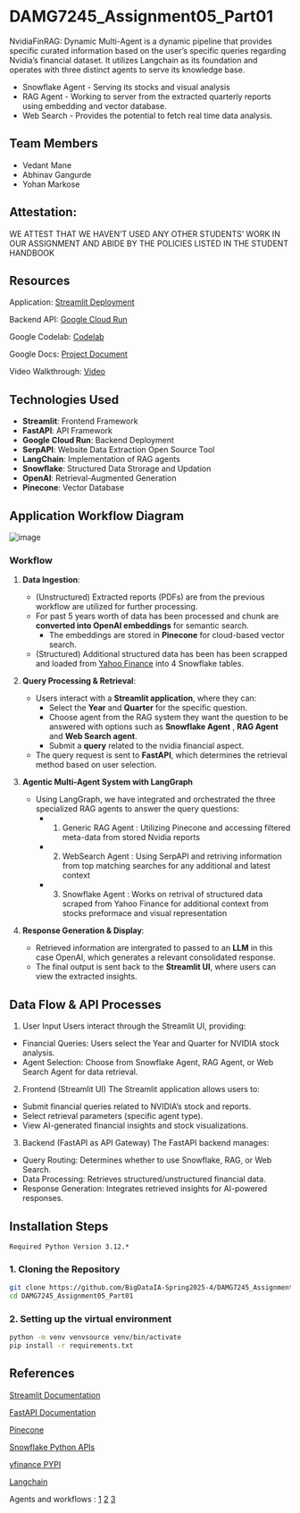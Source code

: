 # DAMG7245_Assignment05_Part01

NvidiaFinRAG: Dynamic Multi-Agent is a dynamic pipeline that provides specific curated information based on the user’s specific queries regarding Nvidia’s financial dataset. It utilizes Langchain as its foundation and operates with three distinct agents to serve its knowledge base.
- Snowflake Agent - Serving its stocks and visual analysis 
- RAG Agent - Working to server from the extracted quarterly reports using embedding and vector database.
- Web Search - Provides the potential to fetch real time data analysis.

## Team Members

- Vedant Mane
- Abhinav Gangurde
- Yohan Markose

## Attestation:

WE ATTEST THAT WE HAVEN’T USED ANY OTHER STUDENTS’ WORK IN OUR ASSIGNMENT AND ABIDE BY THE POLICIES LISTED IN THE STUDENT HANDBOOK

## Resources

Application: [Streamlit Deployment]()

Backend API: [Google Cloud Run]()

Google Codelab: [Codelab](https://codelabs-preview.appspot.com/?file_id=)

Google Docs: [Project Document](https://docs.google.com/document/d/1Lh26o3XUQmNmL8LVxyvQFOLbNgksNOY9QLW0UI6E08U/edit?usp=sharing)

Video Walkthrough: [Video]()

## Technologies Used

- **Streamlit**: Frontend Framework
- **FastAPI**: API Framework
- **Google Cloud Run**: Backend Deployment
- **SerpAPI**: Website Data Extraction Open Source Tool
- **LangChain**: Implementation of RAG agents 
- **Snowflake**: Structured Data Strorage and Updation 
- **OpenAI**: Retrieval-Augmented Generation
- **Pinecone**: Vector Database

## Application Workflow Diagram
![image](https://github.com/BigDataIA-Spring2025-4/DAMG7245_Assignment05_Part01/tree/f4b9cab2b2a965c1ad4f15123610b14ed836dfe2/architectural_diagram/Architectural_diagram.png)


### Workflow

1. **Data Ingestion**:
    - (Unstructured) Extracted reports (PDFs) are from the previous workflow are utilized for further processing.
    - For past 5 years worth of data has been processed and chunk are **converted into OpenAI embeddings** for semantic search.
        - The embeddings are stored in **Pinecone** for cloud-based vector search.
    - (Structured) Additional structured data has been has been scrapped and loaded from [Yahoo Finance](https://finance.yahoo.com/quote/NVDA/) into 4 Snowflake tables. 

2. **Query Processing & Retrieval**:
    - Users interact with a **Streamlit application**, where they can:
        - Select the **Year** and **Quarter** for the specific question.
        - Choose agent from the RAG system they want the question to be answered with options such as **Snowflake Agent** , **RAG Agent**  and **Web Search agent**.
        - Submit a **query** related to the nvidia financial aspect.
    - The query request is sent to **FastAPI**, which determines the retrieval method based on user selection.
    
3. **Agentic Multi-Agent System with LangGraph**
    - Using LangGraph, we have integrated and orchestrated the three specialized RAG agents to answer the query questions:
        - 1. Generic RAG Agent : Utilizing Pinecone and accessing filtered meta-data from stored Nvidia reports
        - 2. WebSearch Agent : Using SerpAPI and retriving information from top matching searches for any additional and latest context
        - 3. Snowflake Agent : Works on retrival of structured data scraped from Yahoo Finance for additional context from stocks preformace and visual representation 

4. **Response Generation & Display**:
    - Retrieved information are intergrated to passed to an **LLM** in this case OpenAI, which generates a relevant consolidated response.
    - The final output is sent back to the **Streamlit UI**, where users can view the extracted insights.

## **Data Flow & API Processes**

1. User Input
Users interact through the Streamlit UI, providing:
- Financial Queries: Users select the Year and Quarter for NVIDIA stock analysis.
- Agent Selection: Choose from Snowflake Agent, RAG Agent, or Web Search Agent for data retrieval.

2. Frontend (Streamlit UI)
The Streamlit application allows users to:
- Submit financial queries related to NVIDIA’s stock and reports.
- Select retrieval parameters (specific agent type).
- View AI-generated financial insights and stock visualizations.

3. Backend (FastAPI as API Gateway)
The FastAPI backend manages:
- Query Routing: Determines whether to use Snowflake, RAG, or Web Search.
- Data Processing: Retrieves structured/unstructured financial data.
- Response Generation: Integrates retrieved insights for AI-powered responses.

## Installation Steps

```
Required Python Version 3.12.*
```

### 1. Cloning the Repository

```bash
git clone https://github.com/BigDataIA-Spring2025-4/DAMG7245_Assignment05_Part01.git
cd DAMG7245_Assignment05_Part01
```

### 2. Setting up the virtual environment

```bash
python -m venv venvsource venv/bin/activate
pip install -r requirements.txt
```

## References

[Streamlit Documentation](https://docs.streamlit.io/) 

[FastAPI Documentation](https://fastapi.tiangolo.com/)

[Pinecone](https://www.pinecone.io/?utm_term=pinecone%20database&utm_campaign=brand-us-p&utm_source=adwords&utm_medium=ppc&hsa_acc=3111363649&hsa_cam=16223687665&hsa_grp=133738612775&hsa_ad=582256510975&hsa_src=g&hsa_tgt=kwd-1628011569744&hsa_kw=pinecone%20database&hsa_mt=p&hsa_net=adwords&hsa_ver=3&gad_source=1&gclid=CjwKCAjwnPS-BhBxEiwAZjMF0nFJVWpg9eEPcztz-TW5kQlc2pHrwV8O9KNX_jxqiIsfgm0-E3pUTBoCmxkQAvD_BwE)

[Snowflake Python APIs](https://docs.snowflake.com/en/developer-guide/snowflake-python-api/snowflake-python-overview)

[yfinance PYPI](https://pypi.org/project/yfinance/)

[Langchain](https://langchain-ai.github.io/langgraph/tutorials/introduction/Links)

Agents and workflows : [1](https://www.anthropic.com/engineering/building-effective-agents) [2](https://www.youtube.com/watch?v=usOmwLZNVuM) [3](https://weaviate.io/blog/what-is-agentic-rag)


